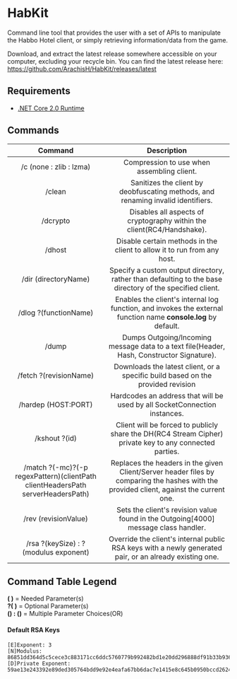 # HabKit
Command line tool that provides the user with a set of APIs to manipulate the Habbo Hotel client, or simply retrieving information/data from the game.  

Download, and extract the latest release somewhere accessible on your computer, excluding your recycle bin.
You can find the latest release here: https://github.com/ArachisH/HabKit/releases/latest

## Requirements
* [.NET Core 2.0 Runtime](https://www.microsoft.com/net/core)

## Commands
| Command                                                                         | Description                                                                                                                                                    |
|:-------------------------------------------------------------------------------:|:--------------------------------------------------------------------------------------------------------------------------------------------------------------:|
| /c (none : zlib : lzma)                                                         | Compression to use when assembling client.                                                                                                                     |
| /clean                                                                          | Sanitizes the client by deobfuscating methods, and renaming invalid identifiers.                                                                               |
| /dcrypto                                                                        | Disables all aspects of cryptography within the client(RC4/Handshake).                                                                                         |
| /dhost                                                                          | Disable certain methods in the client to allow it to run from any host.                                                                                        |
| /dir (directoryName)                                                            | Specify a custom output directory, rather than defaulting to the base directory of the specified client.                                                       |
| /dlog ?(functionName)                                                           | Enables the client's internal log function, and invokes the external function name **console.log** by default.                                                 |
| /dump                                                                           | Dumps Outgoing/Incoming message data to a text file(Header, Hash, Constructor Signature).                                                                      |
| /fetch ?(revisionName)                                                          | Downloads the latest client, or a specific build based on the provided revision                                                                                |
| /hardep (HOST:PORT)                                                             | Hardcodes an address that will be used by all SocketConnection instances.                                                                                      |
| /kshout ?(id)                                                                   | Client will be forced to publicly share the DH(RC4 Stream Cipher) private key to any connected parties.                                                        |
| /match ?(-mc)?(-p regexPattern)(clientPath clientHeadersPath serverHeadersPath) | Replaces the headers in the given Client/Server header files by comparing the hashes with the provided client, against the current one.                        |
| /rev  (revisionValue)                                                           | Sets the client's revision value found in the Outgoing[4000] message class handler.                                                                            |
| /rsa ?(keySize) : ?(modulus exponent)                                           | Override the client's internal public RSA keys with a newly generated pair, or an already existing one.                                                        |

## Command Table Legend
**( )** = Needed Parameter(s)  
**?( )** = Optional Parameter(s)  
**() : ()** = Multiple Parameter Choices(OR)  

#### Default RSA Keys
```
[E]Exponent: 3
[N]Modulus: 86851dd364d5c5cece3c883171cc6ddc5760779b992482bd1e20dd296888df91b33b936a7b93f06d29e8870f703a216257dec7c81de0058fea4cc5116f75e6efc4e9113513e45357dc3fd43d4efab5963ef178b78bd61e81a14c603b24c8bcce0a12230b320045498edc29282ff0603bc7b7dae8fc1b05b52b2f301a9dc783b7
[D]Private Exponent: 59ae13e243392e89ded305764bdd9e92e4eafa67bb6dac7e1415e8c645b0950bccd26246fd0d4af37145af5fa026c0ec3a94853013eaae5ff1888360f4f9449ee023762ec195dff3f30ca0b08b8c947e3859877b5d7dced5c8715c58b53740b84e11fbc71349a27c31745fcefeeea57cff291099205e230e0c7c27e8e1c0512b
```
